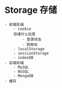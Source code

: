 # Storage 存储
    - 前端存储
        - cookie
        存储什么玩意
            - 登录状态
            - 购物车
        - localStorage
        - sessionStorage
        - indexDB
    - 后端存储
        - MySQL
        - NoSQL 
        - MongoDB
    - 缓存